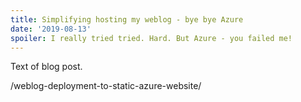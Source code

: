 ```yaml
---
title: Simplifying hosting my weblog - bye bye Azure
date: '2019-08-13'
spoiler: I really tried tried. Hard. But Azure - you failed me!
---
```


Text of blog post.

/weblog-deployment-to-static-azure-website/